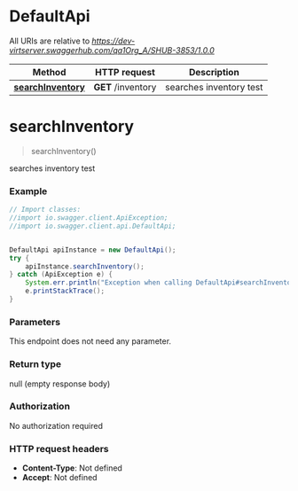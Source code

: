 # DefaultApi

All URIs are relative to *https://dev-virtserver.swaggerhub.com/qa1Org_A/SHUB-3853/1.0.0*

Method | HTTP request | Description
------------- | ------------- | -------------
[**searchInventory**](DefaultApi.md#searchInventory) | **GET** /inventory | searches inventory test


<a name="searchInventory"></a>
# **searchInventory**
> searchInventory()

searches inventory test

### Example
```java
// Import classes:
//import io.swagger.client.ApiException;
//import io.swagger.client.api.DefaultApi;


DefaultApi apiInstance = new DefaultApi();
try {
    apiInstance.searchInventory();
} catch (ApiException e) {
    System.err.println("Exception when calling DefaultApi#searchInventory");
    e.printStackTrace();
}
```

### Parameters
This endpoint does not need any parameter.

### Return type

null (empty response body)

### Authorization

No authorization required

### HTTP request headers

 - **Content-Type**: Not defined
 - **Accept**: Not defined

